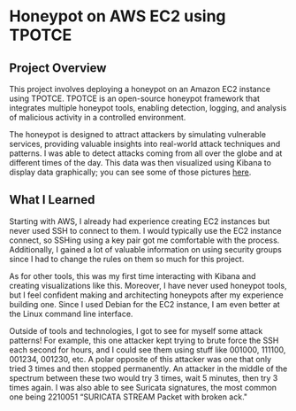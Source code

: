 # Honeypot on AWS EC2 using TPOTCE  

## Project Overview

This project involves deploying a honeypot on an Amazon EC2 instance using TPOTCE. TPOTCE is an open-source honeypot framework that integrates multiple honeypot tools, enabling detection, logging, and analysis of malicious activity in a controlled environment.

The honeypot is designed to attract attackers by simulating vulnerable services, providing valuable insights into real-world attack techniques and patterns. I was able to detect attacks coming from all over the globe and at different times of the day. This data was then visualized using Kibana to display data graphically; you can see some of those pictures [here](./screenshots).

## What I Learned

Starting with AWS, I already had experience creating EC2 instances but never used SSH to connect to them. I would typically use the EC2 instance connect, so SSHing using a key pair got me comfortable with the process. Additionally, I gained a lot of valuable information on using security groups since I had to change the rules on them so much for this project.

As for other tools, this was my first time interacting with Kibana and creating visualizations like this. Moreover, I have never used honeypot tools, but I feel confident making and architecting honeypots after my experience building one. Since I used Debian for the EC2 instance, I am even better at the Linux command line interface.

Outside of tools and technologies, I got to see for myself some attack patterns! For example, this one attacker kept trying to brute force the SSH each second for hours, and I could see them using stuff like 001000, 111100, 001234, 001230, etc. A polar opposite of this attacker was one that only tried 3 times and then stopped permanently. An attacker in the middle of the spectrum between these two would try 3 times, wait 5 minutes, then try 3 times again. I was also able to see Suricata signatures, the most common one being 2210051 “SURICATA STREAM Packet with broken ack."
